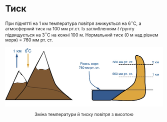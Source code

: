 # Тиск

При піднятті на 1 км температура повітря знижується на 6$^{\circ}$С, а атмосферний тиск на 100 мм рт.ст. Із заглибленням <i>t</i> ґрунту підвищується на 3$^{\circ}$С на кожні 100 м. Нормальний тиск (0 м над рівнем моря) = 760 мм рт. ст.

<div align="center">
<img src="2.jpg">
<p>Зміна температури й тиску повітря з висотою</p>
</div>
